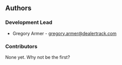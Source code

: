 ## Authors

### Development Lead

* Gregory Armer - gregory.armer@dealertrack.com

### Contributors

None yet. Why not be the first?
